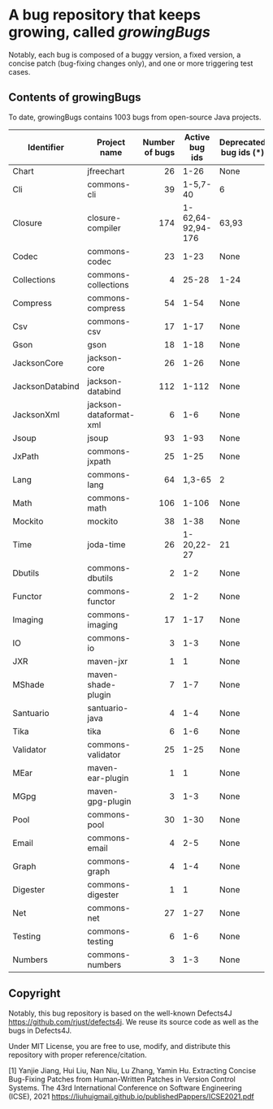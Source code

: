 # A bug repository that keeps growing, called ***growingBugs***

Notably, each bug is composed of a buggy version, a fixed version, a concise patch (bug-fixing changes only), and one or more triggering test cases.

## Contents of growingBugs
To date, growingBugs contains 1003 bugs from open-source Java projects. 

| Identifier      | Project name               | Number of bugs | Active bug ids      | Deprecated bug ids (\*) |
|-----------------|----------------------------|---------------:|---------------------|-------------------------| 
| Chart           | jfreechart                 |       26       | 1-26                | None                    |
| Cli             | commons-cli                |       39       | 1-5,7-40            | 6                       |
| Closure         | closure-compiler           |      174       | 1-62,64-92,94-176   | 63,93                   |
| Codec           | commons-codec              |       23       | 1-23                | None                    |
| Collections     | commons-collections        |        4       | 25-28               | 1-24                    |
| Compress        | commons-compress           |       54       | 1-54                | None                    |
| Csv             | commons-csv                |       17       | 1-17                | None                    |
| Gson            | gson                       |       18       | 1-18                | None                    |
| JacksonCore     | jackson-core               |       26       | 1-26                | None                    |
| JacksonDatabind | jackson-databind           |      112       | 1-112               | None                    |
| JacksonXml      | jackson-dataformat-xml     |        6       | 1-6                 | None                    |
| Jsoup           | jsoup                      |       93       | 1-93                | None                    |
| JxPath          | commons-jxpath             |       25       | 1-25                | None                    |
| Lang            | commons-lang               |       64       | 1,3-65              | 2                       |
| Math            | commons-math               |      106       | 1-106               | None                    |
| Mockito         | mockito                    |       38       | 1-38                | None                    |
| Time            | joda-time                  |       26       | 1-20,22-27          | 21                      |
| Dbutils         | commons-dbutils            |        2       | 1-2                 | None                    |
| Functor         | commons-functor            |        2       | 1-2                 | None                    |
| Imaging         | commons-imaging            |       17       | 1-17                | None                    |
| IO              | commons-io                 |        3       | 1-3                 | None                    |
| JXR             | maven-jxr                  |        1       | 1                   | None                    |
| MShade          | maven-shade-plugin         |        7       | 1-7                 | None                    |
| Santuario       | santuario-java             |        4       | 1-4                 | None                    |
| Tika            | tika                       |        6       | 1-6                 | None                    |
| Validator       | commons-validator          |        25      | 1-25                | None                    |
| MEar            | maven-ear-plugin           |        1       | 1                   | None                    |
| MGpg            | maven-gpg-plugin           |        3       | 1-3                 | None                    |
| Pool            | commons-pool               |        30      | 1-30                | None                    |
| Email           | commons-email              |        4       | 2-5                 | None                    |
| Graph           | commons-graph              |        4       | 1-4                 | None                    |
| Digester        | commons-digester           |        1       | 1                   | None                    |
| Net             | commons-net                |        27      | 1-27                | None                    |
| Testing         | commons-testing            |        6       | 1-6                 | None                    |
| Numbers         | commons-numbers            |        3       | 1-3                 | None                    |

## Copyright
Notably, this bug repository is based on the well-known Defects4J https://github.com/rjust/defects4j. We reuse its source code as well as the bugs in Defects4J. 

Under MIT License, you are free to use, modify, and distribute this repository with proper reference/citation.

[1] Yanjie Jiang, Hui Liu, Nan Niu, Lu Zhang, Yamin Hu. Extracting Concise Bug-Fixing Patches from Human-Written Patches in Version Control Systems. The 43rd International Conference on Software Engineering (ICSE), 2021 https://liuhuigmail.github.io/publishedPappers/ICSE2021.pdf
